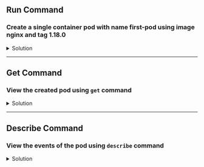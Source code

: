## Run Command
### Create a single container pod with name first-pod using image nginx and tag 1.18.0

<details>
  <summary>Solution</summary>
    Use the Imperative command to create the POD as below.
    
    `kubectl run first-pod --image=nginx:1.18.0`{{execute}}  
  
  Note: Since v.1.18 we no longer need to explictly mention --restart=Never to create a pod as `run` command is only applicable to pod
</details>

---

## Get Command 
### View the created pod using ```get``` command

<details>
  <summary>Solution</summary> 
Get pod with pod name: `kubectl get pod first-pod`{{execute}}  
  
  Note: If the status of the pod is not Running, you can watch the pod like this`kubectl get pod first-pod -w`{{execute}} . Once the status is Running, you can exit this command with CTL + C  


As you notice this pod is 1/1 ready which means 1 container is running out of total of 1 container. This is important as some cases you may notice the pod status is running however there would be ```0``` containers running. In those scenarios you may need to inspect the pod events for the errors and fix it.  
  
If one needs to know additional information of pod such as Node name and IP address, then use:

  `kubectl get pod first-pod -o wide`{{execute}}
</details>

---

## Describe Command
### View the events of the pod using ```describe``` command

<details>
  <summary>Solution</summary> 
    Describe command displays the pod detials, events and status.

    `kubectl describe pod first-pod`{{execute}}
</details>